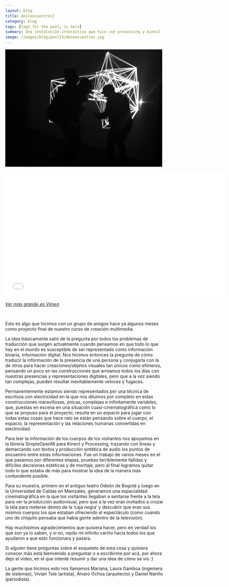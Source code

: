 ```yaml
---
layout: blog
title: des[encuentros] 
category: blog
tags: [tags for the post, is here]  
summary: Una instalación interactiva que hice con processing y kinect
image: /images/blog/post13/desencuentros.jpg
---
```



![Alt text](/images/blog/post13/desencuentros.jpg "des[encuentros]")

<p><iframe frameborder="0" height="394" src="//player.vimeo.com/video/100271977" width="700"></iframe></p>

_[Ver más grande en Vimeo](https://vimeo.com/100271977)_

<br>

Esto es algo que hicimos con un grupo de amigos hace ya algunos meses como proyecto final de nuestro curso de creación multimedia. 

La idea básicamente salió de la pregunta por todos los problemas de traducción que surgen actualmente cuando pensamos en que todo lo que hay en el mundo es susceptible de ser representado como información binaria, información digital. Nos hicimos entonces la pregunta de cómo traducir la información de la presencia de una persona y conjugarla con la de otros para hacer creaciones/objetos visuales tan únicos como efímeros, pensando un poco en las construcciones que armamos todos los días con nuestras presencias y representaciones digitales, pero que a la vez siendo tan complejas, pueden resultar inevitablemente veloces y fugaces.

Permanentemente estamos siendo representados por una técnica de escritura con electricidad en la que nos diluimos por completo en estas construcciones maravillosas, únicas, complejas e infinitamente variables, que, puestas en escena en una situación cuasi-cinematográfica como lo que se propuso para el proyecto, resulta en un espacio para jugar con todas estas cosas que hace rato se están pensando sobre el cuerpo, el espacio, la representación y las relaciones humanas convertidas en electricidad. 

Para leer la información de los cuerpos de los visitantes nos apoyamos en la librería SimpleOpenNI para Kinect y Processing, trazando con líneas y demarcando con textos y producción sintética de audio los puntos de encuentro entre estas informaciones. Fue un trabajo de varios meses en el que pasamos por diferentes etapas, pruebas terriblemente fallidas y difíciles decisiones estéticas y de montaje, pero al final logramos quitar todo lo que estaba de más para mostrar la idea de la manera más contundente posible. 

Para su muestra, primero en el antiguo teatro Odeón de Bogotá y luego en la Universidad de Caldas en Manizales, generamos una espacialidad cinematográfica en la que los visitantes llegaban a sentarse frente a la tela para ver la producción audiovisual, pero que a la vez eran invitados a cruzar la tela para meterse dentro de la ‘caja negra’  y descubrir que eran sus mismos cuerpos los que estaban ofreciendo el espectáculo (como cuando uno de chiquito pensaba que había gente adentro de la televisión).

Hay muchísimos agradecimientos que quisiera hacer, pero en verdad los que son ya lo saben, y si no, repito mi infinito cariño hacia todos los que ayudaron a que esto funcionara y pasara. 

Si alguien tiene preguntas sobre el esqueleto de esta cosa y quisiera conocer más está bienvenido a preguntar o a escribirme por acá, por ahora dejo el video, en el que intenté resumir y dar una idea de cómo se vio :)

La gente que hicimos esto nos llamamos Mariana, Laura Gamboa (ingeniera de sistemas), Vivian Tole (artista), Álvaro Ochoa (arquitecto) y Daniel Nariño (periodista).



<br><br>

